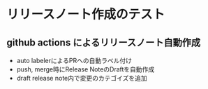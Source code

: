 # リリースノート作成のテスト

## github actions によるリリースノート自動作成

- auto labelerによるPRへの自動ラベル付け
- push, merge時にRelease NoteのDraftを自動作成
- draft release note内で変更のカテゴイズを追加

